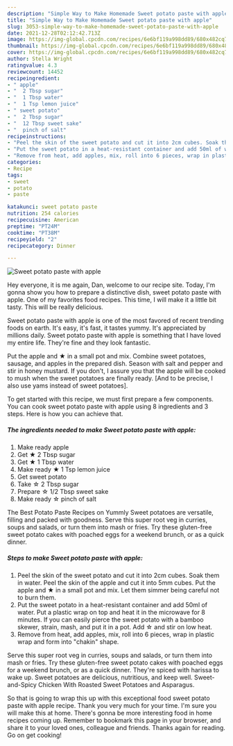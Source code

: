 ```yaml
---
description: "Simple Way to Make Homemade Sweet potato paste with apple"
title: "Simple Way to Make Homemade Sweet potato paste with apple"
slug: 3053-simple-way-to-make-homemade-sweet-potato-paste-with-apple
date: 2021-12-28T02:12:42.713Z
image: https://img-global.cpcdn.com/recipes/6e6bf119a998dd89/680x482cq70/sweet-potato-paste-with-apple-recipe-main-photo.jpg
thumbnail: https://img-global.cpcdn.com/recipes/6e6bf119a998dd89/680x482cq70/sweet-potato-paste-with-apple-recipe-main-photo.jpg
cover: https://img-global.cpcdn.com/recipes/6e6bf119a998dd89/680x482cq70/sweet-potato-paste-with-apple-recipe-main-photo.jpg
author: Stella Wright
ratingvalue: 4.3
reviewcount: 14452
recipeingredient:
- " apple"
- "  2 Tbsp sugar"
- "  1 Tbsp water"
- "  1 Tsp lemon juice"
- " sweet potato"
- "  2 Tbsp sugar"
- "  12 Tbsp sweet sake"
- "  pinch of salt"
recipeinstructions:
- "Peel the skin of the sweet potato and cut it into 2cm cubes. Soak them in water. Peel the skin of the apple and cut it into 5mm cubes. Put the apple and ★ in a small pot and mix. Let them simmer being careful not to burn them."
- "Put the sweet potato in a heat-resistant container and add 50ml of water. Put a plastic wrap on top and heat it in the microwave for 8 minutes. If you can easily pierce the sweet potato with a bamboo skewer, strain, mash, and put it in a pot. Add ☆ and stir on low heat."
- "Remove from heat, add apples, mix, roll into 6 pieces, wrap in plastic wrap and form into &#34;chakin&#34; shape."
categories:
- Recipe
tags:
- sweet
- potato
- paste

katakunci: sweet potato paste 
nutrition: 254 calories
recipecuisine: American
preptime: "PT24M"
cooktime: "PT38M"
recipeyield: "2"
recipecategory: Dinner

---
```



![Sweet potato paste with apple](https://img-global.cpcdn.com/recipes/6e6bf119a998dd89/680x482cq70/sweet-potato-paste-with-apple-recipe-main-photo.jpg)

Hey everyone, it is me again, Dan, welcome to our recipe site. Today, I'm gonna show you how to prepare a distinctive dish, sweet potato paste with apple. One of my favorites food recipes. This time, I will make it a little bit tasty. This will be really delicious.

Sweet potato paste with apple is one of the most favored of recent trending foods on earth. It's easy, it's fast, it tastes yummy. It's appreciated by millions daily. Sweet potato paste with apple is something that I have loved my entire life. They're fine and they look fantastic.

Put the apple and ★ in a small pot and mix. Combine sweet potatoes, sausage, and apples in the prepared dish. Season with salt and pepper and stir in honey mustard. If you don&#39;t, I assure you that the apple will be cooked to mush when the sweet potatoes are finally ready. [And to be precise, I also use yams instead of sweet potatoes].


To get started with this recipe, we must first prepare a few components. You can cook sweet potato paste with apple using 8 ingredients and 3 steps. Here is how you can achieve that.

<!--inarticleads1-->

##### The ingredients needed to make Sweet potato paste with apple:

1. Make ready  apple
1. Get  ★ 2 Tbsp sugar
1. Get  ★ 1 Tbsp water
1. Make ready  ★ 1 Tsp lemon juice
1. Get  sweet potato
1. Take  ☆ 2 Tbsp sugar
1. Prepare  ☆ 1/2 Tbsp sweet sake
1. Make ready  ☆ pinch of salt


The Best Potato Paste Recipes on Yummly Sweet potatoes are versatile, filling and packed with goodness. Serve this super root veg in curries, soups and salads, or turn them into mash or fries. Try these gluten-free sweet potato cakes with poached eggs for a weekend brunch, or as a quick dinner. 

<!--inarticleads2-->

##### Steps to make Sweet potato paste with apple:

1. Peel the skin of the sweet potato and cut it into 2cm cubes. Soak them in water. Peel the skin of the apple and cut it into 5mm cubes. Put the apple and ★ in a small pot and mix. Let them simmer being careful not to burn them.
1. Put the sweet potato in a heat-resistant container and add 50ml of water. Put a plastic wrap on top and heat it in the microwave for 8 minutes. If you can easily pierce the sweet potato with a bamboo skewer, strain, mash, and put it in a pot. Add ☆ and stir on low heat.
1. Remove from heat, add apples, mix, roll into 6 pieces, wrap in plastic wrap and form into &#34;chakin&#34; shape.


Serve this super root veg in curries, soups and salads, or turn them into mash or fries. Try these gluten-free sweet potato cakes with poached eggs for a weekend brunch, or as a quick dinner. They&#39;re spiced with harissa to wake up. Sweet potatoes are delicious, nutritious, and keep well. Sweet-and-Spicy Chicken With Roasted Sweet Potatoes and Asparagus. 

So that is going to wrap this up with this exceptional food sweet potato paste with apple recipe. Thank you very much for your time. I'm sure you will make this at home. There's gonna be more interesting food in home recipes coming up. Remember to bookmark this page in your browser, and share it to your loved ones, colleague and friends. Thanks again for reading. Go on get cooking!
